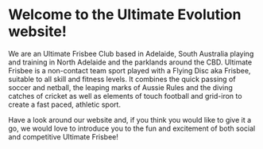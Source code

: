 # Welcome to the Ultimate Evolution website!

We are an Ultimate Frisbee Club based in Adelaide, South Australia playing and training in North Adelaide and the parklands around the CBD.
Ultimate Frisbee is a non-contact team sport played with a Flying Disc aka Frisbee, suitable to all skill and fitness levels. It combines the quick passing of soccer and netball, the leaping marks of Aussie Rules and the diving catches of cricket as well as elements of touch football and grid-iron to create a fast paced, athletic sport.

Have a look around our website and, if you think you would like to give it a go, we would love to introduce you to the fun and excitement of both social and competitive Ultimate Frisbee!
